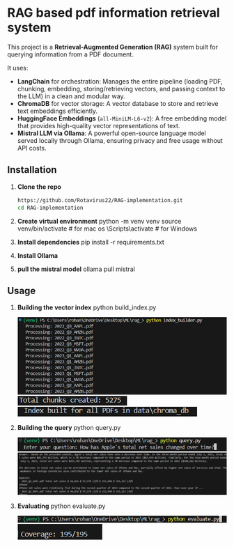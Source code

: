 # RAG based pdf information retrieval system

This project is a **Retrieval-Augmented Generation (RAG)** system built for querying information from a PDF document.

It uses:

- **LangChain** for orchestration: Manages the entire pipeline (loading PDF, chunking, embedding, storing/retrieving vectors, and passing context to the LLM) in a clean and modular way.
- **ChromaDB** for vector storage: A vector database to store and retrieve text embeddings efficiently.
- **HuggingFace Embeddings** (`all-MiniLM-L6-v2`): A free embedding model that provides high-quality vector representations of text.
- **Mistral LLM via Ollama**: A powerful open-source language model served locally through Ollama, ensuring privacy and free usage without API costs.

## Installation

1. **Clone the repo**

   ```bash
   https://github.com/Rotavirus22/RAG-implementation.git
   cd RAG-implementation

   ```

2. **Create virtual environment**
   python -m venv venv
   source venv/bin/activate # for mac os
   \Scripts\activate # for Windows

3. **Install dependencies**
   pip install -r requirements.txt

4. **Install Ollama**
5. **pull the mistral model**
   ollama pull mistral

## Usage

1. **Building the vector index**
   python build_index.py
   
   ![Output Screenshot1](images/index1.png)
   ![Output Screenshot2](images/index2.png)
   ![Output Screenshot3](images/index3.png)

3. **Building the query**
   python query.py
   
   ![Output Screenshot4](images/query1.png)
   ![Output Screenshot5](images/query2.png)

4. **Evaluating**
   python evaluate.py
   
   ![Output Screenshot6](images/eval1.png)
   ![Output Screenshot7](images/eval2.png)
